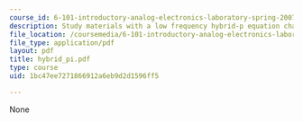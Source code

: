 ```yaml
---
course_id: 6-101-introductory-analog-electronics-laboratory-spring-2007
description: Study materials with a low frequency hybrid-p equation chart.
file_location: /coursemedia/6-101-introductory-analog-electronics-laboratory-spring-2007/1bc47ee7271866912a6eb9d2d1596ff5_hybrid_pi.pdf
file_type: application/pdf
layout: pdf
title: hybrid_pi.pdf
type: course
uid: 1bc47ee7271866912a6eb9d2d1596ff5

---
```

None
